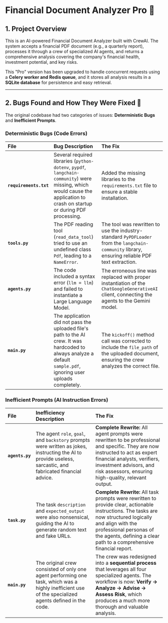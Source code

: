 # Financial Document Analyzer Pro 🚀

## 1. Project Overview

This is an AI-powered Financial Document Analyzer built with CrewAI. The system accepts a financial PDF document (e.g., a quarterly report), processes it through a crew of specialized AI agents, and returns a comprehensive analysis covering the company's financial health, investment potential, and key risks.

This "Pro" version has been upgraded to handle concurrent requests using a **Celery worker and Redis queue**, and it stores all analysis results in a **SQLite database** for persistence and easy retrieval.

---

## 2. Bugs Found and How They Were Fixed 🐛

The original codebase had two categories of issues: **Deterministic Bugs** and **Inefficient Prompts**.

### Deterministic Bugs (Code Errors)

| File | Bug Description | The Fix |
| :--- | :--- | :--- |
| **`requirements.txt`** | Several required libraries (`python-dotenv`, `pypdf`, `langchain-community`) were missing, which would cause the application to crash on startup or during PDF processing. | Added the missing libraries to the `requirements.txt` file to ensure a stable installation. |
| **`tools.py`** | The PDF reading tool (`read_data_tool`) tried to use an undefined class `Pdf`, leading to a `NameError`. | The tool was rewritten to use the industry-standard `PyPDFLoader` from the `langchain-community` library, ensuring reliable PDF text extraction. |
| **`agents.py`** | The code included a syntax error (`llm = llm`) and failed to instantiate a Large Language Model. | The erroneous line was replaced with proper instantiation of the `ChatGoogleGenerativeAI` client, connecting the agents to the Gemini model. |
| **`main.py`** | The application did not pass the uploaded file's path to the AI crew. It was hardcoded to always analyze a default `sample.pdf`, ignoring user uploads completely. | The `kickoff()` method call was corrected to include the `file_path` of the uploaded document, ensuring the crew analyzes the correct file. |

### Inefficient Prompts (AI Instruction Errors)

| File | Inefficiency Description | The Fix |
| :--- | :--- | :--- |
| **`agents.py`** | The agent `role`, `goal`, and `backstory` prompts were written as jokes, instructing the AI to provide useless, sarcastic, and fabricated financial advice. | **Complete Rewrite:** All agent prompts were rewritten to be professional and specific. They are now instructed to act as expert financial analysts, verifiers, investment advisors, and risk assessors, ensuring high-quality, relevant output. |
| **`task.py`** | The task `description` and `expected_output` were also nonsensical, guiding the AI to generate random text and fake URLs. | **Complete Rewrite:** All task prompts were rewritten to provide clear, actionable instructions. The tasks are now structured logically and align with the professional personas of the agents, defining a clear path to a comprehensive financial report. |
| **`main.py`** | The original crew consisted of only one agent performing one task, which was a highly inefficient use of the specialized agents defined in the code. | The crew was redesigned into a **sequential process** that leverages all four specialized agents. The workflow is now: **Verify -> Analyze -> Advise -> Assess Risk**, which produces a much more thorough and valuable analysis. |
